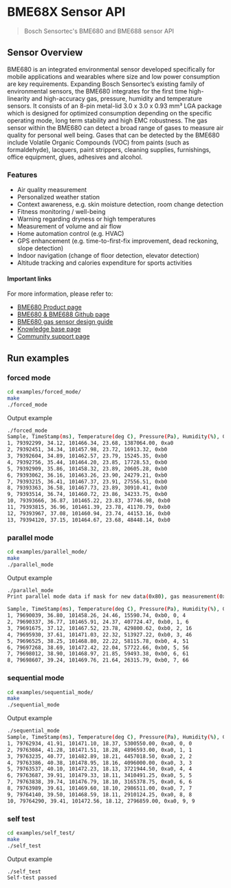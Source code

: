 # BME68X Sensor API

> Bosch Sensortec's BME680 and BME688 sensor API

## Sensor Overview

BME680 is an integrated environmental sensor developed specifically for mobile applications and wearables where size and low power consumption are key requirements. Expanding Bosch Sensortec’s existing family of environmental sensors, the BME680 integrates for the first time high-linearity and high-accuracy gas, pressure, humidity and temperature sensors. It consists of an 8-pin metal-lid 3.0 x 3.0 x 0.93 mm³ LGA package which is designed for optimized consumption depending on the specific operating mode, long term stability and high EMC robustness. The gas sensor within the BME680 can detect a broad range of gases to measure air quality for personal well being. Gases that can be detected by the BME680 include Volatile Organic Compounds (VOC) from paints (such as formaldehyde), lacquers, paint strippers, cleaning supplies, furnishings, office equipment, glues, adhesives and alcohol.

### Features

- Air quality measurement
- Personalized weather station
- Context awareness, e.g. skin moisture detection, room change detection
- Fitness monitoring / well-being
- Warning regarding dryness or high temperatures
- Measurement of volume and air flow
- Home automation control (e.g. HVAC)
- GPS enhancement (e.g. time-to-first-fix improvement, dead reckoning, slope detection)
- Indoor navigation (change of floor detection, elevator detection)
- Altitude tracking and calories expenditure for sports activities

#### Important links

For more information, please refer to:

- [BME680 Product page](https://www.bosch-sensortec.com/bst/products/all_products/bme680)
- [BME680 & BME688 Github page](https://github.com/BoschSensortec/BME68x-Sensor-API)
- [BME680 gas sensor design guide](https://community.bosch-sensortec.com/t5/Knowledge-base/BME680-gas-sensor-series-design-guide/ta-p/5952)
- [Knowledge base page](https://community.bosch-sensortec.com/t5/Knowledge-base/tkb-p/bst_community-mems-tkb)
- [Community support page](https://community.bosch-sensortec.com)

## Run examples

### forced mode

```bash
cd examples/forced_mode/
make
./forced_mode
```

Output example

```bash
./forced_mode 
Sample, TimeStamp(ms), Temperature(deg C), Pressure(Pa), Humidity(%), Gas resistance(ohm), Status
1, 79392299, 34.12, 101466.34, 23.68, 1387064.00, 0xa0
2, 79392451, 34.34, 101457.98, 23.72, 16913.32, 0xb0
3, 79392604, 34.89, 101462.57, 23.79, 15245.35, 0xb0
4, 79392756, 35.44, 101464.20, 23.85, 17728.53, 0xb0
5, 79392909, 35.86, 101458.32, 23.89, 20605.28, 0xb0
6, 79393062, 36.16, 101463.26, 23.90, 24279.21, 0xb0
7, 79393215, 36.41, 101467.37, 23.91, 27556.51, 0xb0
8, 79393363, 36.58, 101467.73, 23.89, 30910.41, 0xb0
9, 79393514, 36.74, 101460.72, 23.86, 34233.75, 0xb0
10, 79393666, 36.87, 101465.22, 23.83, 37746.98, 0xb0
11, 79393815, 36.96, 101461.39, 23.78, 41170.79, 0xb0
12, 79393967, 37.08, 101460.94, 23.74, 44153.16, 0xb0
13, 79394120, 37.15, 101464.67, 23.68, 48448.14, 0xb0
```

### parallel mode

```bash
cd examples/parallel_mode/
make
./parallel_mode
```

Output example

```bash
./parallel_mode 
Print parallel mode data if mask for new data(0x80), gas measurement(0x20) and heater stability(0x10) are set

Sample, TimeStamp(ms), Temperature(deg C), Pressure(Pa), Humidity(%), Gas resistance(ohm), Status, Gas index, Meas index
1, 79690039, 36.80, 101458.26, 24.46, 15590.74, 0xb0, 0, 4
2, 79690337, 36.77, 101465.91, 24.37, 407724.47, 0xb0, 1, 6
3, 79691675, 37.12, 101467.52, 23.78, 429800.62, 0xb0, 2, 16
4, 79695930, 37.61, 101471.03, 22.32, 513927.22, 0xb0, 3, 46
5, 79696525, 38.25, 101468.80, 22.22, 58115.78, 0xb0, 4, 51
6, 79697268, 38.69, 101472.42, 22.04, 57722.66, 0xb0, 5, 56
7, 79698012, 38.90, 101468.97, 21.85, 59493.38, 0xb0, 6, 61
8, 79698607, 39.24, 101469.76, 21.64, 26315.79, 0xb0, 7, 66
```

### sequential mode

```bash
cd examples/sequential_mode/
make
./sequential_mode
```

Output example

```bash
./sequential_mode
Sample, TimeStamp(ms), Temperature(deg C), Pressure(Pa), Humidity(%), Gas resistance(ohm), Status, Profile index, Measurement index
1, 79762934, 41.91, 101471.10, 18.37, 5300550.00, 0xa0, 0, 0
2, 79763084, 41.28, 101471.51, 18.28, 4896593.00, 0xa0, 1, 1
3, 79763235, 40.77, 101482.89, 18.21, 4457018.50, 0xa0, 2, 2
4, 79763386, 40.38, 101478.95, 18.16, 4096000.00, 0xa0, 3, 3
5, 79763537, 40.10, 101472.23, 18.13, 3721944.50, 0xa0, 4, 4
6, 79763687, 39.91, 101479.33, 18.11, 3410491.25, 0xa0, 5, 5
7, 79763838, 39.74, 101476.79, 18.10, 3165378.75, 0xa0, 6, 6
8, 79763989, 39.61, 101469.60, 18.10, 2986511.00, 0xa0, 7, 7
9, 79764140, 39.50, 101468.59, 18.11, 2910124.25, 0xa0, 8, 8
10, 79764290, 39.41, 101472.56, 18.12, 2796859.00, 0xa0, 9, 9
```

### self test

```bash
cd examples/self_test/
make
./self_test
```

Output example

```bash
./self_test
Self-test passed
```
